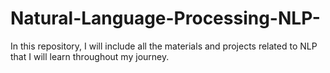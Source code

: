 # Natural-Language-Processing-NLP-
In this repository, I will include all the materials and projects related to NLP that I will learn throughout my journey.
